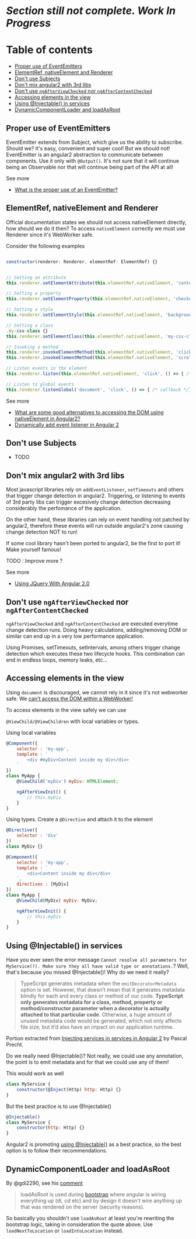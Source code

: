# *Section still not complete. Work In Progress*

# Table of contents

- [Proper use of EventEmitters](#proper-use-of-eventemitters)
- [ElementRef, nativeElement and Renderer](#elementref-nativeelement-and-renderer)
- [Don't use Subjects](#dont-use-subjects)
- [Don't mix angular2 with 3rd libs](#dont-mix-angular2-with-3rd-libs)
- [Don't use `ngAfterViewChecked` nor `ngAfterContentChecked`](#dont-use-ngafterviewchecked-nor-ngaftercontentchecked)
- [Accessing elements in the view](#accessing-elements-in-the-view)
- [Using @Injectable() in services](#using-injectable-in-services)
- [DynamicComponentLoader and loadAsRoot](#dynamiccomponentloader-and-loadasroot)

## Proper use of EventEmitters

EventEmitter extends from Subject, which give us the ability to subscribe. Should we? It's easy, convenient and super cool!
But we should not! EventEmitter is an angular2 abstraction to communicate between components. Use it only with `@Output()`.
It's not sure that it will continue being an Observable nor that will continue being part of the API at all! 


See more 
- [What is the proper use of an EventEmitter?](http://stackoverflow.com/questions/36076700/what-is-the-proper-use-of-an-eventemitter)




## ElementRef, nativeElement and Renderer

Official documentation states we should not access nativeElement directly, how should we do it then? To access `nativeElement` correctly we must use Renderer since it's WebWorker safe.

Consider the following examples

```js

constructor(renderer: Renderer, elementRef: ElementRef) {}


// Setting an attribute
this.renderer.setElementAttribute(this.elementRef.nativeElement, 'contenteditable', 'true');

// Setting a property
this.renderer.setElementProperty(this.elementRef.nativeElement, 'checked', 'true');

// Setting a style
this.renderer.setElementStyle(this.elementRef.nativeElement, 'background-color', 'red');

// Setting a class
.my-css-class {}
this.renderer.setElementClass(this.elementRef.nativeElement, 'my-css-class', true); // or false to remove

// Invoking a method
this.renderer.invokeElementMethod(this.elementRef.nativeElement, 'click', []); // Click doesn't receive any parameteres
this.renderer.invokeElementMethod(this.elementRef.nativeElement, 'scrollIntoView', [false]); // 'scrollIntoView' accept true or false as parameter

// Listen events in the element
this.renderer.listen(this.elementRef.nativeElement, 'click', () => { /* callback */ });

// Listen to global events
this.renderer.listenGlobal('document', 'click', () => { /* callback */});

```


See more 
- [What are some good alternatives to accessing the DOM using nativeElement in Angular2?](http://stackoverflow.com/questions/36108995/what-are-some-good-alternatives-to-accessing-the-dom-using-nativeelement-in-angu)
- [Dynamically add event listener in Angular 2](http://stackoverflow.com/questions/35080387/dynamically-add-event-listener-in-angular-2)


## Don't use Subjects

- TODO


## Don't mix angular2 with 3rd libs

Most javascript libraries rely on `addEventListener`, `setTimeouts` and others that trigger change detection in angular2. 
Triggering, or listening to events of 3rd party libs can trigger excesively change detection decreasing considerably the perfomance of the application.

On the other hand, these libraries can rely on event handling not patched by angular2, therefore these events will run outside angular2's zone causing change detection NOT to run!

If some cool library hasn't been ported to angular2, be the first to port it! Make yourself famous!


TODO : Improve more ?


See more
- [Using JQuery With Angular 2.0](http://www.syntaxsuccess.com/viewarticle/using-jquery-with-angular-2.0)


## Don't use `ngAfterViewChecked` nor `ngAfterContentChecked`

`ngAfterViewChecked` and `ngAfterContentChecked` are executed everytime change detection runs. 
Doing heavy calculations, adding/removing DOM or similar can end up in a very low performance application.

Using Promises, setTimeouts, setIntervals, among others trigger change detection which executes these two lifecycle hooks. This combination can end in endless loops, memory leaks, etc...

## Accessing elements in the view

Using `document` is discouraged, we cannot rely in it since it's not webworker safe. We [can't access the DOM within a WebWorker!](https://developer.mozilla.org/en-US/docs/Web/API/Web_Workers_API/Using_web_workers)

To access elements in the view safely we can use 

`@ViewChild/@ViewChildren` with local variables or types.

Using local variables

```js
@Component({
	selector : 'my-app',
	template : `
		<div #myDiv>Content inside my div</div>
	`
})
class MyApp {
	@ViewChild('myDiv') myDiv: HTMLElement;

	ngAfterViewInit() {
		// this.myDiv
	}
}

``` 

Using types. Create a `@Directive` and attach it to the element

```js
@Directive({
	selector : 'div'
})
class MyDiv {}

@Component({
	selector : 'my-app',
	template : `
		<div>Content inside my div</div>
	`,
	directives : [MyDiv]
})
class MyApp {
	@ViewChild(MyDiv) myDiv: MyDiv;

	ngAfterViewInit() {
		// this.myDiv
	}
}

``` 


## Using @Injectable() in services

Have you ever seen the error message `Cannot resolve all parameters for MyService(?). Make sure they all have valid type or annotations.`? Well, that's because you missed @Injectable()! Why do we need it really?

>TypeScript generates metadata when the `emitDecoratorMetadata` option is set. However, that doesn’t mean that it generates metadata blindly for each and every class or method of our code. **TypeScript only generates metadata for a class, method, property or method/constructor parameter when a decorator is actually attached to that particular code**. Otherwise, a huge amount of unused metadata code would be generated, which not only affects file size, but it’d also have an impact on our application runtime.

Portion extracted from [Injecting services in services in Angular 2](http://blog.thoughtram.io/angular/2015/09/17/resolve-service-dependencies-in-angular-2.html) by Pascal Precht.

Do we really need @Injectable()? Not really, we could use any annotation, the point is to emit metadata and for that we could use any of them! 

This would work as well

```javascript
class MyService {
	constructor(@Inject(Http) http: Http) {}
}
```

But the best practice is to use @Injectable()

```javascript
@Injectable()
class MyService {
	constructor(http: Http) {}
}
```


Angular2 is promoting [using @Injectable()](https://github.com/angular/angular.io/pull/1012#issuecomment-202326319) as a best practice, so the best option is to follow their recommendations.



## DynamicComponentLoader and loadAsRoot

By @gdi2290, see his [comment](https://github.com/angular/angular/issues/6223#issuecomment-193908465)
>loadAsRoot is used during [bootstrap](https://github.com/angular/angular/blob/2.0.0-beta.8/modules/angular2/src/core/application_ref.ts#L50) where angular is wiring everything up (di, cd etc) and by design it doesn't wire anything up that was rendered on the server (security reasons).

So basically you shouldn't use `loadAsRoot` at least you're rewriting the bootstrap logic, taking in consideration the quote above. Use `loadNextToLocation` or `loadIntoLocation` instead.